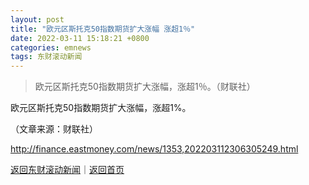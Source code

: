 ```yaml
---
layout: post
title: "欧元区斯托克50指数期货扩大涨幅 涨超1％"
date: 2022-03-11 15:18:21 +0800
categories: emnews
tags: 东财滚动新闻
---
```

> 欧元区斯托克50指数期货扩大涨幅，涨超1％。（财联社）

<p>欧元区斯托克50指数期货扩大涨幅，涨超1%。</p><p class="em_media">（文章来源：财联社）</p>

<http://finance.eastmoney.com/news/1353,202203112306305249.html>

[返回东财滚动新闻](//finews.withounder.com/emnews/)｜[返回首页](//finews.withounder.com/)